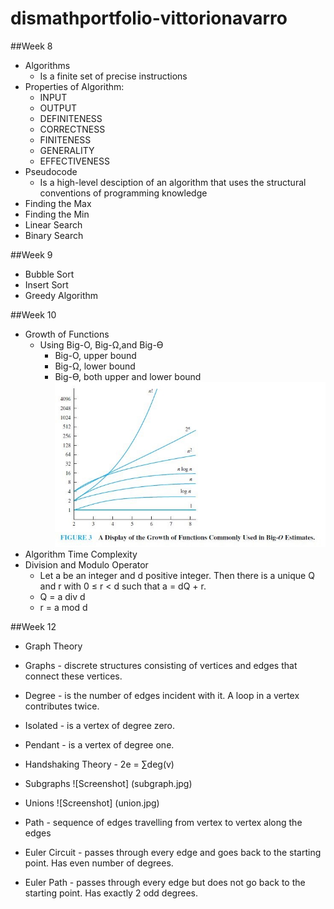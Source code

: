 # dismathportfolio-vittorionavarro

##Week 8
* Algorithms 
  - Is a finite set of precise instructions
* Properties of Algorithm:
  * INPUT 
  * OUTPUT
  * DEFINITENESS
  * CORRECTNESS
  * FINITENESS
  * GENERALITY
  * EFFECTIVENESS
* Pseudocode
  - Is a high-level desciption of an algorithm that uses the structural conventions of programming knowledge
* Finding the Max
* Finding the Min
* Linear Search
* Binary Search

##Week 9
* Bubble Sort
* Insert Sort
* Greedy Algorithm

##Week 10
* Growth of Functions
  * Using Big-O, Big-Ω,and Big-ϴ
    - Big-O, upper bound
    - Big-Ω, lower bound
    - Big-ϴ, both upper and lower bound
![Screenshot](bigo.jpg)
* Algorithm Time Complexity
* Division and Modulo Operator
  - Let a be an integer and d positive integer. Then there is a unique Q and r with 0 ≤ r < d such that a = dQ + r.
  - Q = a div d
  - r = a mod d

##Week 12
* Graph Theory
* Graphs - discrete structures consisting of vertices and edges that connect these vertices.  
* Degree - is the number of edges incident with it. A loop in a vertex contributes twice.
* Isolated - is a vertex of degree zero.
* Pendant - is a vertex of degree one.
* Handshaking Theory - 2e = ∑deg(v)
* Subgraphs
![Screenshot] (subgraph.jpg)
* Unions
![Screenshot] (union.jpg)

* Path - sequence of edges travelling from vertex to vertex along the edges
* Euler Circuit - passes through every edge and goes back to the starting point. Has even number of degrees.
* Euler Path - passes through every edge but does not go back to the starting point. Has exactly 2 odd degrees.

